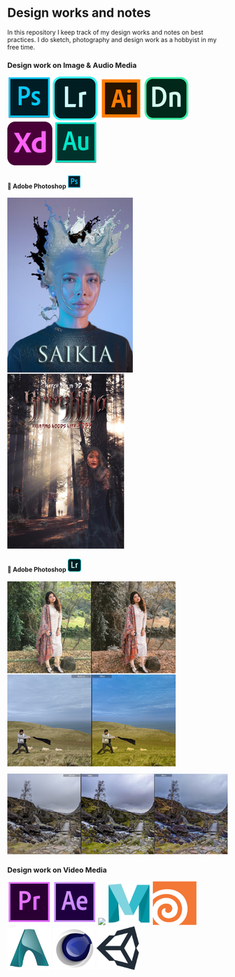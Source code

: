 # Design works and notes
In this repository I keep track of my design works and notes on best practices. I do sketch, photography and design work as a hobbyist in my free time.

### Design work on <b>Image & Audio Media</b>

<img src="./logo/ps.png" height=100px><a> </a><img src="./logo/lr.png" height=100px><a> </a><img src="./logo/il.png" height=100px><a> </a><img src="./logo/dn.png" height=100px><a> </a><img src="./logo/xd.png" height=100px><a> </a><img src="./logo/au.png" height=100px>

#### 🧵 <b>Adobe Photoshop</b> <img src="./logo/ps.png" height=30px><a>

<img src="./work/ps/queen_preview.jpg" height=400px><a> </a><img src="./work/ps/haunting_woods_preview.jpg" height=400px>

#### 🧵 <b>Adobe Photoshop</b> <img src="./logo/lr.png" height=30px><a>

<img src="./work/lr/sk.PNG" height=210px><a> </a><img src="./work/lr/vvs.PNG" height=210px>

<img src="./work/lr/scene.jpg">

### Design work on <b>Video Media</b>

<img src="./logo/pr.png" height=100px><a> </a><img src="./logo/ae.png" height=100px><a> </a><img src="./logo/bl.ico" height=100px><a> </a><img src="./logo/maya.png" height=100px><a> </a><img src="./logo/houdini.png" height=100px><a> </a><img src="./logo/arnold.png" height=100px><a> </a><img src="./logo/c4d.png" height=100px><a> </a><img src="./logo/unity.png" height=100px>
